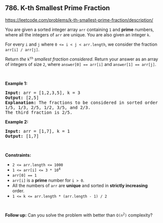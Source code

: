## 786. K-th Smallest Prime Fraction

<https://leetcode.com/problems/k-th-smallest-prime-fraction/description/>

<div class="elfjS" data-track-load="description_content"><p>You are given a sorted integer array <code>arr</code> containing <code>1</code> and <strong>prime</strong> numbers, where all the integers of <code>arr</code> are unique. You are also given an integer <code>k</code>.</p>

<p>For every <code>i</code> and <code>j</code> where <code>0 &lt;= i &lt; j &lt; arr.length</code>, we consider the fraction <code>arr[i] / arr[j]</code>.</p>

<p>Return <em>the</em> <code>k<sup>th</sup></code> <em>smallest fraction considered</em>. Return your answer as an array of integers of size <code>2</code>, where <code>answer[0] == arr[i]</code> and <code>answer[1] == arr[j]</code>.</p>

<p>&nbsp;</p>
<p><strong class="example">Example 1:</strong></p>

<pre><strong>Input:</strong> arr = [1,2,3,5], k = 3
<strong>Output:</strong> [2,5]
<strong>Explanation:</strong> The fractions to be considered in sorted order are:
1/5, 1/3, 2/5, 1/2, 3/5, and 2/3.
The third fraction is 2/5.
</pre>

<p><strong class="example">Example 2:</strong></p>

<pre><strong>Input:</strong> arr = [1,7], k = 1
<strong>Output:</strong> [1,7]
</pre>

<p>&nbsp;</p>
<p><strong>Constraints:</strong></p>

<ul>
 <li><code>2 &lt;= arr.length &lt;= 1000</code></li>
 <li><code>1 &lt;= arr[i] &lt;= 3 * 10<sup>4</sup></code></li>
 <li><code>arr[0] == 1</code></li>
 <li><code>arr[i]</code> is a <strong>prime</strong> number for <code>i &gt; 0</code>.</li>
 <li>All the numbers of <code>arr</code> are <strong>unique</strong> and sorted in <strong>strictly increasing</strong> order.</li>
 <li><code>1 &lt;= k &lt;= arr.length * (arr.length - 1) / 2</code></li>
</ul>

<p>&nbsp;</p>
<strong>Follow up:</strong> Can you solve the problem with better than <code>O(n<sup>2</sup>)</code> complexity?</div>
